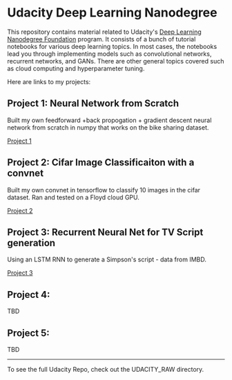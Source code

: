 # Udacity Deep Learning Nanodegree

This repository contains material related to Udacity's [Deep Learning Nanodegree Foundation](https://www.udacity.com/course/deep-learning-nanodegree-foundation--nd101) program. It consists of a bunch of tutorial notebooks for various deep learning topics. In most cases, the notebooks lead you through implementing models such as convolutional networks, recurrent networks, and GANs. There are other general topics covered such as cloud computing and hyperparameter tuning.

Here are links to my projects: 

## Project 1: Neural Network from Scratch

Built my own feedforward +back propogation + gradient descent neural network from scratch in numpy that works on the bike sharing dataset. 

[Project 1](https://github.com/momonala/udacity_deeplearning_ND/blob/master/first-neural-network/Your_first_neural_network.ipynb)

## Project 2: Cifar Image Classificaiton with a convnet 

Built my own convnet in tensorflow to classify 10 images in the cifar dataset. Ran and tested on a Floyd cloud GPU. 

[Project 2](https://github.com/momonala/udacity_deeplearning_ND/blob/master/image-classification/dlnd_image_classification.ipynb)

## Project 3: Recurrent Neural Net for TV Script generation

Using an LSTM RNN to generate a Simpson's script - data from IMBD. 

[Project 3](https://github.com/momonala/udacity_deeplearning_ND/blob/master/tv-script-generation/dlnd_tv_script_generation.ipynb)

## Project 4: 

TBD 


## Project 5: 

TBD 

----------------------------------------------------------------------
To see the full Udacity Repo, check out the UDACITY_RAW directory. 